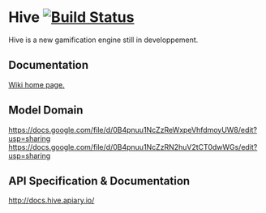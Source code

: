 # Hive [![Build Status](https://travis-ci.org/Hivefication/Hive.png?branch=master)](https://travis-ci.org/Hivefication/Hive)
Hive is a new gamification engine still in developpement.

## Documentation
[Wiki home page.](https://github.com/Hivefication/Hive/wiki)

## Model Domain
https://docs.google.com/file/d/0B4pnuu1NcZzReWxpeVhfdmoyUW8/edit?usp=sharing
https://docs.google.com/file/d/0B4pnuu1NcZzRN2huV2tCT0dwWGs/edit?usp=sharing

## API Specification & Documentation
http://docs.hive.apiary.io/
